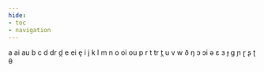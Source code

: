 ```yaml
---
hide:
- toc
- navigation
---
```

a
ai
au
b
c
d
dr
d̪
e
ei
e̝
i
j
k
l
m
n
o
oi
ou
p
r
t
tr
t̪
u
v
w
ð
ŋ
ɔ
ɔi
ə
ɛ
ɜ
ɟ
ɡ
ɲ
ɽ
ʂ
ʈ
θ
